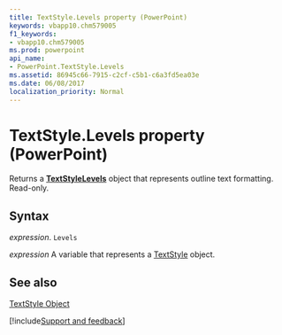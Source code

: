 ```yaml
---
title: TextStyle.Levels property (PowerPoint)
keywords: vbapp10.chm579005
f1_keywords:
- vbapp10.chm579005
ms.prod: powerpoint
api_name:
- PowerPoint.TextStyle.Levels
ms.assetid: 86945c66-7915-c2cf-c5b1-c6a3fd5ea03e
ms.date: 06/08/2017
localization_priority: Normal
---
```



# TextStyle.Levels property (PowerPoint)

Returns a  **[TextStyleLevels](PowerPoint.TextStyleLevels.md)** object that represents outline text formatting. Read-only.


## Syntax

_expression_. `Levels`

_expression_ A variable that represents a [TextStyle](PowerPoint.TextStyle.md) object.


## See also


[TextStyle Object](PowerPoint.TextStyle.md)

[!include[Support and feedback](~/includes/feedback-boilerplate.md)]